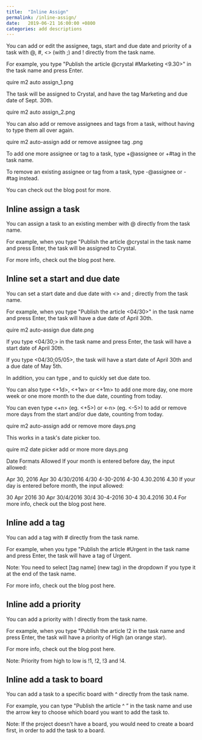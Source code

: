 ```yaml
---
title:  "Inline Assign"
permalink: /inline-assign/
date:   2019-06-21 16:00:00 +0800
categories: add descriptions
---
```



You can add or edit the assignee, tags, start and due date and priority of a task with @, #, <> (with ;) and ! directly from the task name.

For example, you type "Publish the article @crystal #Marketing <9.30>" in the task name and press Enter.

quire m2 auto assign_1.png

The task will be assigned to Crystal, and have the tag Marketing and due date of Sept. 30th.

quire m2 auto assign_2.png

You can also add or remove assignees and tags from a task, without having to type them all over again.

quire m2 auto-assign add or remove assignee tag .png

To add one more assignee or tag to a task, type +@assignee or +#tag in the task name.

To remove an existing assignee or tag from a task, type -@assignee or -#tag instead.

You can check out the blog post for more.






## Inline assign a task

You can assign a task to an existing member with @ directly from the task name.

For example, when you type "Publish the article @crystal in the task name and press Enter, the task will be assigned to Crystal.

For more info, check out the blog post here.






## Inline set a start and due date

You can set a start date and due date with <> and ; directly from the task name.

For example, when you type "Publish the article <04/30>" in the task name and press Enter, the task will have a due date of April 30th.

quire m2 auto-assign due date.png

If you type <04/30;> in the task name and press Enter, the task will have a start date of April 30th.

If you type <04/30;05/05>, the task will have a start date of April 30th and a due date of May 5th.

In addition, you can type <today>, <tomorrow> and <next week> to quickly set due date too.

You can also type <+1d>, <+1w> or <+1m> to add one more day, one more week or one more month to the due date, counting from today.

You can even type <+n> (eg. <+5>) or <-n> (eg. <-5>) to add or remove more days from the start and/or due date, counting from today.

quire m2 auto-assign add or remove more days.png

This works in a task's date picker too.

quire m2 date picker add or more more days.png

Date Formats Allowed
If your month is entered before day, the input allowed:

Apr 30, 2016
Apr 30
4/30/2016
4/30
4-30-2016
4-30
4.30.2016
4.30
If your day is entered before month, the input allowed:

30 Apr 2016
30 Apr
30/4/2016
30/4
30-4-2016
30-4
30.4.2016
30.4
For more info, check out the blog post here.






## Inline add a tag
You can add a tag with # directly from the task name.

For example, when you type "Publish the article #Urgent in the task name and press Enter, the task will have a tag of Urgent.

Note: You need to select [tag name] (new tag) in the dropdown if you type it at the end of the task name.

For more info, check out the blog post here.








## Inline add a priority

You can add a priority with ! directly from the task name.

For example, when you type "Publish the article !2 in the task name and press Enter, the task will have a priority of High (an orange star).

For more info, check out the blog post here. 

Note: Priority from high to low is !1, !2, !3 and !4.






## Inline add a task to board
You can add a task to a specific board with ^ directly from the task name.

For example, you can type "Publish the article ^ ” in the task name and use the arrow key to choose which board you want to add the task to.

Note: If the project doesn’t have a board, you would need to create a board first, in order to add the task to a board. 
